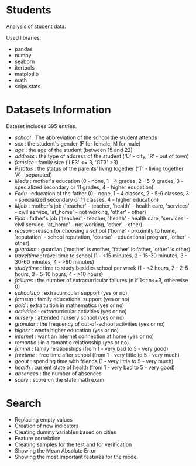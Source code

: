 # Students

Analysis of student data.

Used libraries:
  - pandas
  - numpy
  - seaborn
  - itertools
  - matplotlib
  - math
  - scipy.stats

# Datasets Information

Dataset includes 395 entries.

* <i> school </i>: The abbreviation of the school the student attends<br />
* <i> sex </i>: the student's gender (F for female, M for male) <br />
* <i> age </i>: the age of the student (between 15 and 22)<br />
* <i> address </i>: the type of address of the student ('U' - city, 'R' - out of town)<br />
* <i> famsize </i>: family size ('LE3' <= 3, 'GT3' >3)<br />
* <i> Pstatus </i>: the status of the parents' living together ('T' - living together 'A' - separated)<br />
* <i> Medu </i>: mother's education (0 - none, 1 - 4 grades, 2 - 5-9 grades, 3 - specialized secondary or 11 grades, 4 - higher education)<br />
* <i> Fedu </i>: education of the father (0 - none, 1 - 4 classes, 2 - 5-9 classes, 3 - specialized secondary or 11 classes, 4 - higher education)<br />
* <i> Mjob </i>: mother's job ('teacher' - teacher, 'health' - health care, 'services' - civil service, 'at_home' - not working, 'other' - other)<br />
* <i> Fjob </i>: father's job ('teacher' - teacher, 'health' - health care, 'services' - civil service, 'at_home' - not working, 'other' - other)<br />
* <i> reason </i>: reason for choosing a school ('home' - proximity to home, 'reputation' - school reputation, 'course' - educational program, 'other' - other)<br />
* <i> guardian </i>: guardian ('mother' is mother, 'father' is father, 'other' is other)<br />
* <i> traveltime </i>: travel time to school (1 - <15 minutes, 2 - 15-30 minutes, 3 - 30-60 minutes, 4 - >60 minutes) <br />
* <i> studytime </i>: time to study besides school per week (1 - <2 hours, 2 - 2-5 hours, 3 - 5-10 hours, 4 - >10 hours)<br />
* <i> failures </i>: the number of extracurricular failures (n if 1<=n<=3, otherwise 0)<br />
* <i> schoolsup </i>: extracurricular support (yes or no)<br />
* <i> famsup </i>: family educational support (yes or no)<br />
* <i> paid </i>: extra tuition in mathematics (yes or no)<br />
* <i> activities </i>: extracurricular activities (yes or no)<br />
* <i> nursery </i>: attended nursery school (yes or no)<br />
* <i> granular </i>: the frequency of out-of-school activities (yes or no)<br />
* <i> higher </i>: wants higher education (yes or no)<br />
* <i> internet </i>: want an Internet connection at home (yes or no)<br />
* <i> romantic </i>: in a romantic relationship (yes or no)<br />
* <i> famrel </i>: family relationships (from 1 - very bad to 5 - very good)<br />
* <i> freetime </i>: free time after school (from 1 - very little to 5 - very much)<br />
* <i> goout </i>: spending time with friends (1 - very little to 5 - very much)<br />
* <i> health </i>: current state of health (from 1 - very bad to 5 - very good)<br />
* <i> absences </i>: the number of absences<br />
* <i> score </i>: score on the state math exam<br />

# Search

  - Replacing empty values
  - Creation of new indicators
  - Creating dummy variables based on cities
  - Feature correlation
  - Creating samples for the test and for verification
  - Showing the Mean Absolute Error
  - Showing the most important features for the model

